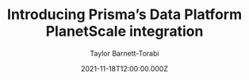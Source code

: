 ---
title: 'Introducing Prisma’s Data Platform PlanetScale integration'
date: 2021-11-18T12:00:00.000Z
author: Taylor Barnett-Torabi
summary: Create a PlanetScale database on the Prisma Data Platform; immediately store and query data from the browser.
tags:
  - post
remoteURL: https://planetscale.com/blog/planetscale-mysql-database-on-prisma-platform
remoteBaseURL: planetscale.com
---